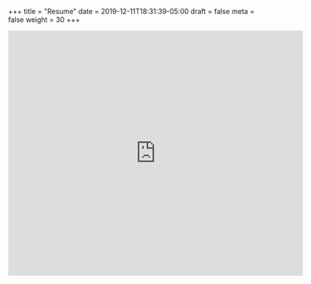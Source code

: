 +++ 
title = "Resume" 
date = 2019-12-11T18:31:39-05:00 
draft = false 
meta = false
weight = 30
+++

<iframe src="https://docs.google.com/gview?a=v&pid=explorer&chrome=false&api=true&embedded=true&srcid=1npExSyo7yWtwUrIAgobD9wD-GKWnn3K4&hl=en&embedded=true" style="width:600px; height:500px;" frameborder="0"></iframe>
